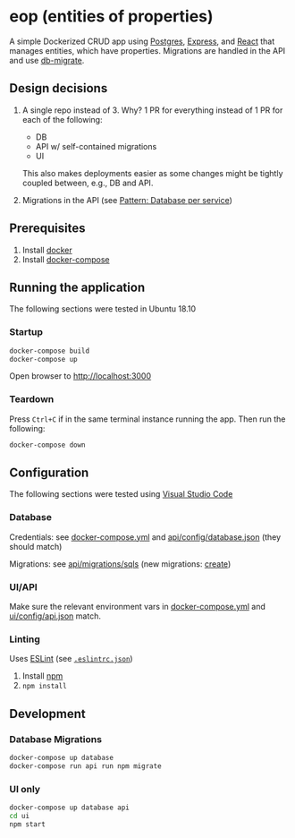 # eop (entities of properties)

A simple Dockerized CRUD app using [Postgres](https://www.postgresql.org/),  [Express](https://expressjs.com/), and [React](https://reactjs.org/) that manages entities, which have properties.
Migrations are handled in the API and use [db-migrate](https://github.com/db-migrate/node-db-migrate).

## Design decisions

1. A single repo instead of 3. Why? 1 PR for everything instead of 1 PR for each of the following:

    - DB
    - API w/ self-contained migrations
    - UI

   This also makes deployments easier as some changes might be tightly coupled between, e.g., DB and API.

2. Migrations in the API (see [Pattern: Database per service](https://microservices.io/patterns/data/database-per-service.html))


## Prerequisites

1. Install [docker](https://docs.docker.com/install/)
2. Install [docker-compose](https://docs.docker.com/compose/install/)

## Running the application

The following sections were tested in Ubuntu 18.10

### Startup

```bash
docker-compose build
docker-compose up
```

Open browser to [http://localhost:3000](http://localhost:3000)

### Teardown

Press `Ctrl+C` if in the same terminal instance running the app.
Then run the following:

```bash
docker-compose down
```

## Configuration

The following sections were tested using [Visual Studio Code](https://code.visualstudio.com/)

### Database

Credentials: see [docker-compose.yml](docker-compose.yml) and [api/config/database.json](api/config/database.json) (they should match)

Migrations: see [api/migrations/sqls](api/migrations/sqls) (new migrations: [create](https://db-migrate.readthedocs.io/en/latest/Getting%20Started/commands/#create))

### UI/API

Make sure the relevant environment vars in [docker-compose.yml](docker-compose.yml) and [ui/config/api.json](ui/config.api.json) match.

### Linting

Uses [ESLint](https://eslint.org/) (see [`.eslintrc.json`](.eslintrc.json))

1. Install [npm](https://www.npmjs.com/get-npm)
2. `npm install`

## Development

### Database Migrations

```bash
docker-compose up database
docker-compose run api run npm migrate
```

### UI only

```bash
docker-compose up database api
cd ui
npm start
```
